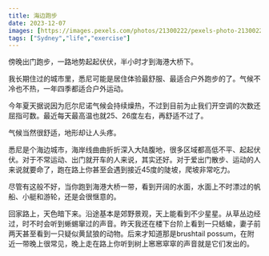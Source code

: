 ```yaml
---
title: 海边跑步
date: 2023-12-07
images: [https://images.pexels.com/photos/21300222/pexels-photo-21300222/free-photo-of-jump-into-the-sea.jpeg,]
tags: ["Sydney","life","exercise"]
---
```


傍晚出门跑步，一路地势起起伏伏，半小时才到海港大桥下。

我长期住过的城市里，悉尼可能是居住体验最舒服、最适合户外跑步的了。气候不冷也不热，一年四季都适合户外运动。

今年夏天据说因为厄尔尼诺气候会持续燥热，不过到目前为止我们开空调的次数还屈指可数。最近每天最高温也就25、26度左右，再舒适不过了。

气候当然很舒适，地形却让人头疼。

悉尼是个海边城市，海岸线曲曲折折深入大陆腹地，很多区域都高低不平、起起伏伏。对于不常运动、出门就开车的人来说，其实还好。对于爱出门散步、运动的人来说就要命了，跑在路上你甚至会遇到接近45度的陡坡，爬坡非常吃力。

尽管有这般不好，当你跑到海港大桥一带，看到开阔的水面，水面上不时漂过的帆船、小艇和游轮，还是会很惬意的。

回家路上，天色暗下来。沿途基本是郊野景观，天上能看到不少星星。从草丛边经过，时不时会听到蜥蜴窜过的声音。昨天我还在楼下台阶上看到一只蛞蝓，妻子前两天甚至看到一只疑似黄鼠狼的动物。后来才知道那是brushtail possum，在附近一带晚上很常见，晚上走在路上你听到树上窸窸窣窣的声音就是它们发出的。